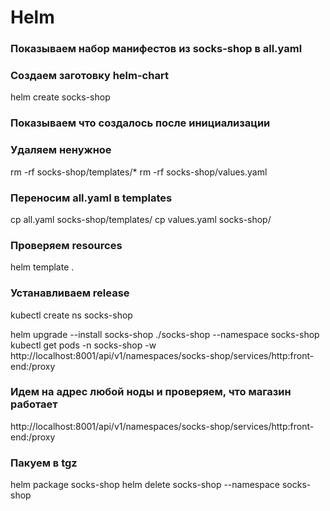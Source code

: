 # Helm

### Показываем набор манифестов из socks-shop в all.yaml

### Создаем заготовку helm-chart

helm create socks-shop

### Показываем что создалось после инициализации
### Удаляем ненужное

rm -rf socks-shop/templates/*
rm -rf socks-shop/values.yaml

### Переносим all.yaml в templates

cp all.yaml socks-shop/templates/
cp values.yaml socks-shop/

### Проверяем resources
helm template .

### Устанавливаем release
kubectl create ns socks-shop

helm upgrade --install socks-shop ./socks-shop --namespace socks-shop
kubectl get pods -n socks-shop -w
http://localhost:8001/api/v1/namespaces/socks-shop/services/http:front-end:/proxy

### Идем на адрес любой ноды и проверяем, что магазин работает
http://localhost:8001/api/v1/namespaces/socks-shop/services/http:front-end:/proxy
<!-- gcloud compute firewall-rules create sock-shop --allow tcp:<port> -->

<!-- ### Вытаскиваем frontend в отдельный чарт

helm create frontend

Меняем:

* containerPort в шаблоне deployment на 8079
* ingress в values на frontend.IP.nip.io + другие настройки ingress (ниже)
* параметры image (ниже)

```yaml
ingress:
  enabled: true
  annotations:
    kubernetes.io/ingress.class: nginx
  hosts:
    - host: frontend.IP.nip.io
      paths:
        - /

image:
  repository: weaveworksdemos/front-end
  tag: 0.3.12
  pullPolicy: IfNotPresent
```

### Удаляем манифесты про frontend из all и переустанавливаем chart socks-shop

helm upgrade --install socks-shop ./socks-shop --namespace socks-shop

### Устанавливаем frontend

helm upgrade --install frontend ./frontend --namespace socks-shop

### Идем через ingress и проверяем, что frontend развернулся

### Генерируем документацию

helm-docs md frontend -->

### Пакуем в tgz

helm package socks-shop
helm delete socks-shop --namespace socks-shop